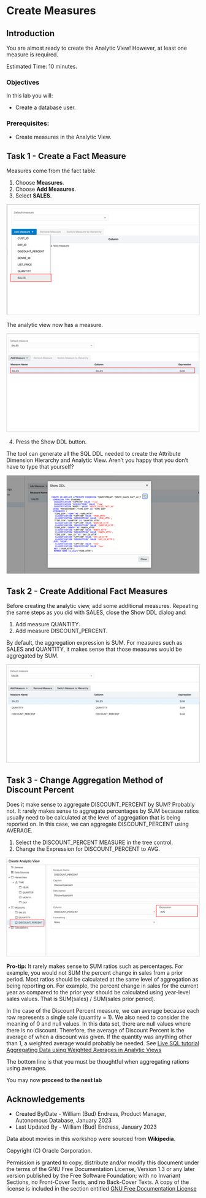 # Create Measures

## Introduction

You are almost ready to create the Analytic View! However, at least one measure is required.

Estimated Time:  10 minutes.

### Objectives

In this lab you will:

- Create a database user.

### Prerequisites:

- Create measures in the Analytic View.

## Task 1 - Create a Fact Measure

Measures come from the fact table.

1. Choose **Measures**.
2. Choose **Add Measures**.
3. Select **SALES**.

![Create Sales Measure](images/9-create-sales-measure.png)

The analytic view now has a measure.

![Create Sales Measure](images/9-sales-measure.png)

4. Press the Show DDL button.

The tool can generate all the SQL DDL needed to create the Attribute Dimension Hierarchy and Analytic View. Aren’t you happy that you don’t have to type that yourself?

![Show DDL](images/9-show-ddl-1.png)

## Task 2 - Create Additional Fact Measures

Before creating the analytic view, add some additional measures.  Repeating the same steps as you did with SALES, close the Show DDL dialog and:

1. Add measure QUANTITY.
2. Add measure DISCOUNT_PERCENT.

By default, the aggregation expression is SUM. For measures such as SALES and QUANTITY, it makes sense that those measures would be aggregated by SUM.

![Show Measures](images/9-measures-1.png)

## Task 3 - Change Aggregation Method of Discount Percent

Does it make sense to aggregate DISCOUNT\_PERCENT by SUM? Probably not. It rarely makes sense to aggregate percentages by SUM because ratios usually need to be calculated at the level of aggregation that is being reported on.  In this case, we can aggregate DISCOUNT_PERCENT using AVERAGE.

1. Select the DISCOUNT_PERCENT MEASURE in the tree control.
2. Change the Expression for DISCOUNT_PERCENT to AVG.

![Discount Percent Avg](images/9-discount-pct-avg.png)

**Pro-tip:**  It rarely makes sense to SUM ratios such as percentages. For example, you would not SUM the percent change in sales from a prior period.  Most ratios should be calculated at the same level of aggregation as being reporting on. For example, the percent change in sales for the current year as compared to the prior year should be calculated using year-level sales values.  That is SUM(sales) / SUM(sales prior period).

In the case of the Discount Percent measure, we can average because each row represents a single sale (quantity = 1).  We also need to consider the meaning of 0 and null values.  In this data set, there are null values where there is no discount. Therefore, the average of Discount Percent is the average of when a discount was given.  If the quantity was anything other than 1, a weighted average would probably be needed.  See [Live SQL tutorial Aggregating Data using Weighted Averages in Analytic Views](https://livesql.oracle.com/apex/livesql/file/tutorial_G4EG6JY9E0U6TFT2RCCLT3F1V.html)

The bottom line is that you must be thoughtful when aggregating rations using averages.

You may now **proceed to the next lab**

## Acknowledgements

- Created By/Date - William (Bud) Endress, Product Manager, Autonomous Database, January 2023
- Last Updated By - William (Bud) Endress, January 2023

Data about movies in this workshop were sourced from **Wikipedia**.

Copyright (C)  Oracle Corporation.

Permission is granted to copy, distribute and/or modify this document
under the terms of the GNU Free Documentation License, Version 1.3
or any later version published by the Free Software Foundation;
with no Invariant Sections, no Front-Cover Texts, and no Back-Cover Texts.
A copy of the license is included in the section entitled [GNU Free Documentation License](files/gnu-free-documentation-license.txt)
